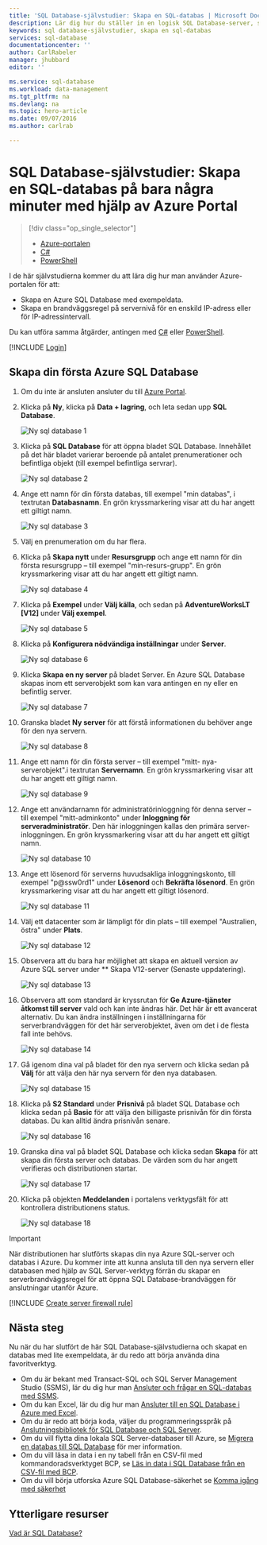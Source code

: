 ```yaml
---
title: 'SQL Database-självstudier: Skapa en SQL-databas | Microsoft Docs'
description: Lär dig hur du ställer in en logisk SQL Database-server, serverbrandväggsregel, SQL-databas och exempeldata. Lär dig också att ansluta till klientverktyg, konfigurera användare och ställa in en brandväggsregel för databasen.
keywords: sql database-självstudier, skapa en sql-databas
services: sql-database
documentationcenter: ''
author: CarlRabeler
manager: jhubbard
editor: ''

ms.service: sql-database
ms.workload: data-management
ms.tgt_pltfrm: na
ms.devlang: na
ms.topic: hero-article
ms.date: 09/07/2016
ms.author: carlrab

---
```

# SQL Database-självstudier: Skapa en SQL-databas på bara några minuter med hjälp av Azure Portal
> [!div class="op_single_selector"]
> * [Azure-portalen](sql-database-get-started.md)
> * [C#](sql-database-get-started-csharp.md)
> * [PowerShell](sql-database-get-started-powershell.md)
> 
> 

I de här självstudierna kommer du att lära dig hur man använder Azure-portalen för att:

* Skapa en Azure SQL Database med exempeldata.
* Skapa en brandväggsregel på servernivå för en enskild IP-adress eller för IP-adressintervall.

Du kan utföra samma åtgärder, antingen med [C#](sql-database-get-started-csharp.md) eller [PowerShell](sql-database-get-started-powershell.md).

[!INCLUDE [Login](../../includes/azure-getting-started-portal-login.md)]

<a name="create-logical-server-bk"></a>

## Skapa din första Azure SQL Database
1. Om du inte är ansluten ansluter du till [Azure Portal](http://portal.azure.com).
2. Klicka på **Ny**, klicka på **Data + lagring**, och leta sedan upp **SQL Database**.
   
    ![Ny sql database 1](./media/sql-database-get-started/sql-database-new-database-1.png)
3. Klicka på **SQL Database** för att öppna bladet SQL Database. Innehållet på det här bladet varierar beroende på antalet prenumerationer och befintliga objekt (till exempel befintliga servrar).
   
    ![Ny sql database 2](./media/sql-database-get-started/sql-database-new-database-2.png)
4. Ange ett namn för din första databas, till exempel "min databas", i textrutan **Databasnamn**. En grön kryssmarkering visar att du har angett ett giltigt namn.
   
    ![Ny sql database 3](./media/sql-database-get-started/sql-database-new-database-3.png)
5. Välj en prenumeration om du har flera.
6. Klicka på **Skapa nytt** under **Resursgrupp** och ange ett namn för din första resursgrupp – till exempel "min-resurs-grupp". En grön kryssmarkering visar att du har angett ett giltigt namn.
   
    ![Ny sql database 4](./media/sql-database-get-started/sql-database-new-database-4.png)
7. Klicka på **Exempel** under **Välj källa**, och sedan på **AdventureWorksLT [V12]** under **Välj exempel**.
   
    ![Ny sql database 5](./media/sql-database-get-started/sql-database-new-database-5.png)
8. Klicka på **Konfigurera nödvändiga inställningar** under **Server**.
   
    ![Ny sql database 6](./media/sql-database-get-started/sql-database-new-database-6.png)
9. Klicka **Skapa en ny server** på bladet Server. En Azure SQL Database skapas inom ett serverobjekt som kan vara antingen en ny eller en befintlig server.
   
    ![Ny sql database 7](./media/sql-database-get-started/sql-database-new-database-7.png)
10. Granska bladet **Ny server** för att förstå informationen du behöver ange för den nya servern.
    
    ![Ny sql database 8](./media/sql-database-get-started/sql-database-new-database-8.png)
11. Ange ett namn för din första server – till exempel "mitt- nya-serverobjekt".i textrutan **Servernamn**. En grön kryssmarkering visar att du har angett ett giltigt namn.
    
    ![Ny sql database 9](./media/sql-database-get-started/sql-database-new-database-9.png)
12. Ange ett användarnamn för administratörinloggning för denna server – till exempel "mitt-adminkonto" under **Inloggning för serveradministratör**. Den här inloggningen kallas den primära server-inloggningen. En grön kryssmarkering visar att du har angett ett giltigt namn.
    
    ![Ny sql database 10](./media/sql-database-get-started/sql-database-new-database-10.png)
13. Ange ett lösenord för serverns huvudsakliga inloggningskonto, till exempel "p@ssw0rd1" under **Lösenord** och **Bekräfta lösenord**. En grön kryssmarkering visar att du har angett ett giltigt lösenord.
    
    ![Ny sql database 11](./media/sql-database-get-started/sql-database-new-database-11.png)
14. Välj ett datacenter som är lämpligt för din plats – till exempel "Australien, östra" under **Plats**.
    
    ![Ny sql database 12](./media/sql-database-get-started/sql-database-new-database-12.png)
15. Observera att du bara har möjlighet att skapa en aktuell version av Azure SQL server under ** Skapa V12-server (Senaste uppdatering).
    
    ![Ny sql database 13](./media/sql-database-get-started/sql-database-new-database-13.png)
16. Observera att som standard är kryssrutan för **Ge Azure-tjänster åtkomst till server** vald och kan inte ändras här. Det här är ett avancerat alternativ. Du kan ändra inställningen i inställningarna för serverbrandväggen för det här serverobjektet, även om det i de flesta fall inte behövs.
    
    ![Ny sql database 14](./media/sql-database-get-started/sql-database-new-database-14.png)
17. Gå igenom dina val på bladet för den nya servern och klicka sedan på **Välj** för att välja den här nya servern för den nya databasen.
    
    ![Ny sql database 15](./media/sql-database-get-started/sql-database-new-database-15.png)
18. Klicka på **S2 Standard** under **Prisnivå** på bladet SQL Database och klicka sedan på **Basic** för att välja den billigaste prisnivån för din första databas. Du kan alltid ändra prisnivån senare.
    
    ![Ny sql database 16](./media/sql-database-get-started/sql-database-new-database-16.png)
19. Granska dina val på bladet SQL Database och klicka sedan **Skapa** för att skapa din första server och databas. De värden som du har angett verifieras och distributionen startar.
    
    ![Ny sql database 17](./media/sql-database-get-started/sql-database-new-database-17.png)
20. Klicka på objekten **Meddelanden** i portalens verktygsfält för att kontrollera distributionens status.
    
    ![Ny sql database 18](./media/sql-database-get-started/sql-database-new-database-18.png)

> [!IMPORTANT]
> När distributionen har slutförts skapas din nya Azure SQL-server och databas i Azure. Du kommer inte att kunna ansluta till den nya servern eller databasen med hjälp av SQL Server-verktyg förrän du skapar en serverbrandväggsregel för att öppna SQL Database-brandväggen för anslutningar utanför Azure.
> 
> 

[!INCLUDE [Create server firewall rule](../../includes/sql-database-create-new-server-firewall-portal.md)]

## Nästa steg
Nu när du har slutfört de här SQL Database-självstudierna och skapat en databas med lite exempeldata, är du redo att börja använda dina favoritverktyg.

* Om du är bekant med Transact-SQL och SQL Server Management Studio (SSMS), lär du dig hur man [Ansluter och frågar en SQL-databas med SSMS](sql-database-connect-query-ssms.md).
* Om du kan Excel, lär du dig hur man [Ansluter till en SQL Database i Azure med Excel](sql-database-connect-excel.md).
* Om du är redo att börja koda, väljer du programmeringsspråk på [Anslutningsbibliotek för SQL Database och SQL Server](sql-database-libraries.md).
* Om du vill flytta dina lokala SQL Server-databaser till Azure, se [Migrera en databas till SQL Database](sql-database-cloud-migrate.md) för mer information.
* Om du vill läsa in data i en ny tabell från en CSV-fil med kommandoradsverktyget BCP, se [Läs in data i SQL Database från en CSV-fil med BCP](sql-database-load-from-csv-with-bcp.md).
* Om du vill börja utforska Azure SQL Database-säkerhet se [Komma igång med säkerhet](sql-database-get-started-security.md)

## Ytterligare resurser
[Vad är SQL Database?](sql-database-technical-overview.md)

<!---HONumber=sep12_HO2-->


